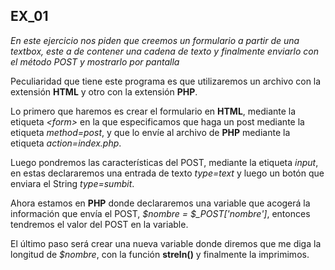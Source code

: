 ## EX_01

*En este ejercicio nos piden que creemos un formulario a partir de una textbox,
este a de contener una cadena de texto y finalmente enviarlo con el método POST
y mostrarlo por pantalla*

Peculiaridad que tiene este programa es que utilizaremos un archivo con la extensión
**HTML** y otro con la extensión **PHP**.

Lo primero que haremos es crear el formulario en **HTML**, mediante la etiqueta *<form&gt;*
en la que especificamos que haga un post mediante la etiqueta *method=post*, y que lo envíe
al archivo de **PHP** mediante la etiqueta *action=index.php*.

Luego pondremos las características del POST, mediante la etiqueta *input*, en estas declararemos
una entrada de texto *type=text* y luego un botón que enviara el String *type=sumbit*.

Ahora estamos en **PHP** donde declararemos una variable que acogerá la información que envía el
POST, *$nombre = $_POST['nombre']*, entonces tendremos el valor del POST en la variable.

El último paso será crear una nueva variable donde diremos que me diga la longitud de *$nombre*,
con la función **streln()** y finalmente la imprimimos.